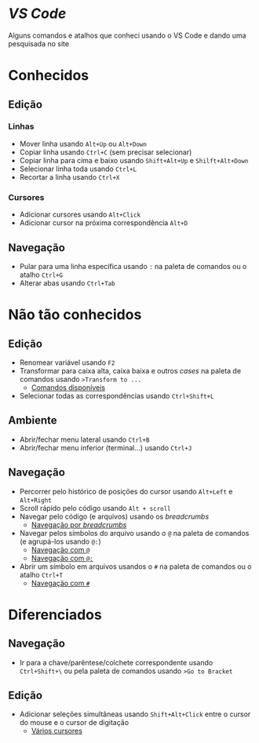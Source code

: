 # **_VS Code_**
Alguns comandos e atalhos que conheci usando o VS Code e dando uma pesquisada no site

# Conhecidos 

## Edição 

### Linhas

- Mover linha usando `Alt+Up` ou `Alt+Down`
- Copiar linha usando `Ctrl+C` (sem precisar selecionar)
- Copiar linha para cima e baixo usando `Shift+Alt+Up` e `Shilft+Alt+Down`
- Selecionar linha toda usando `Ctrl+L`
- Recortar a linha usando `Ctrl+X` 

### Cursores

- Adicionar cursores usando `Alt+Click` 
- Adicionar cursor na próxima correspondência `Alt+D`

## Navegação 

- Pular para uma linha específica usando `:` na paleta de comandos ou o atalho `Ctrl+G`
- Alterar abas usando `Ctrl+Tab`

# Não tão conhecidos

## Edição

- Renomear variável usando `F2`
- Transformar para caixa alta, caixa baixa e outros _cases_ na paleta de comandos usando `>Transform to ...`
  - [Comandos disponíveis](https://user-images.githubusercontent.com/44248592/112474235-1b4e1680-8d4e-11eb-84ff-cf3457367315.png)
- Selecionar todas as correspondências usando `Ctrl+Shift+L`

## Ambiente

- Abrir/fechar menu lateral usando `Ctrl+B`
- Abrir/fechar menu inferior (terminal...) usando `Ctrl+J`

## Navegação

- Percorrer pelo histórico de posições do cursor usando `Alt+Left` e `Alt+Right`
- Scroll rápido pelo código usando `Alt + scroll`
- Navegar pelo código (e arquivos) usando os _breadcrumbs_
  - [Navegação por _breadcrumbs_](https://user-images.githubusercontent.com/44248592/112471764-0d4ac680-8d4b-11eb-9920-6aa29dc612eb.png)
- Navegar pelos símbolos do arquivo usando o `@` na paleta de comandos (e agrupá-los usando `@:`)
   - [Navegação com `@`](https://user-images.githubusercontent.com/44248592/112472034-631f6e80-8d4b-11eb-82fe-2a0fe6a75af9.png)
   - [Navegação com `@:`](https://user-images.githubusercontent.com/44248592/112472827-57807780-8d4c-11eb-9555-aaef1d407f0b.png)
- Abrir um símbolo em arquivos usandos o `#` na paleta de comandos ou o atalho `Ctrl+T`
   - [Navegação com `#`](https://user-images.githubusercontent.com/44248592/112472134-8ba76880-8d4b-11eb-8a90-019b95cc6601.png)

# Diferenciados

## Navegação

- Ir para a chave/parêntese/colchete correspondente usando `Ctrl+Shift+\` ou pela paleta de comandos usando `>Go to Bracket`

## Edição

- Adicionar seleções simultâneas usando `Shift+Alt+Click` entre o cursor do mouse e o cursor de digitação
   - [Vários cursores](https://user-images.githubusercontent.com/44248592/112475654-d0cd9980-8d4f-11eb-96f9-f58d618df803.gif)
